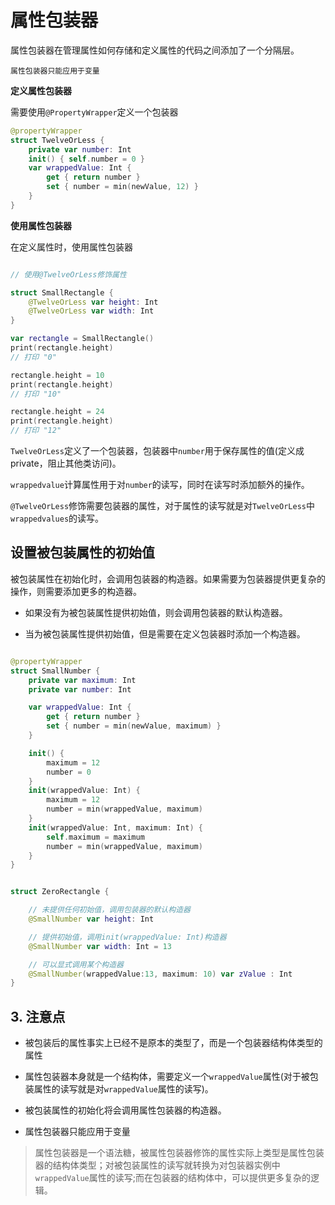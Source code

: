 # 属性包装器

属性包装器在管理属性如何存储和定义属性的代码之间添加了一个分隔层。

`属性包装器只能应用于变量`


**定义属性包装器**

需要使用`@PropertyWrapper`定义一个包装器

```swift
@propertyWrapper
struct TwelveOrLess {
    private var number: Int    
    init() { self.number = 0 }
    var wrappedValue: Int {
        get { return number }
        set { number = min(newValue, 12) }
    }
}

```

**使用属性包装器**

在定义属性时，使用属性包装器

```swift

// 使用@TwelveOrLess修饰属性 

struct SmallRectangle {
    @TwelveOrLess var height: Int
    @TwelveOrLess var width: Int
}

var rectangle = SmallRectangle()
print(rectangle.height)
// 打印 "0"

rectangle.height = 10
print(rectangle.height)
// 打印 "10"

rectangle.height = 24
print(rectangle.height)
// 打印 "12"

```

`TwelveOrLess`定义了一个包装器，包装器中`number`用于保存属性的值(定义成private，阻止其他类访问)。

`wrappedvalue`计算属性用于对`number`的读写，同时在读写时添加额外的操作。

`@TwelveOrLess`修饰需要包装器的属性，对于属性的读写就是对`TwelveOrLess`中`wrappedvalues`的读写。


## 设置被包装属性的初始值

被包装属性在初始化时，会调用包装器的构造器。如果需要为包装器提供更复杂的操作，则需要添加更多的构造器。

- 如果没有为被包装属性提供初始值，则会调用包装器的默认构造器。

- 当为被包装属性提供初始值，但是需要在定义包装器时添加一个构造器。


```swift

@propertyWrapper
struct SmallNumber {
    private var maximum: Int
    private var number: Int

    var wrappedValue: Int {
        get { return number }
        set { number = min(newValue, maximum) }
    }

    init() {
        maximum = 12
        number = 0
    }
    init(wrappedValue: Int) {
        maximum = 12
        number = min(wrappedValue, maximum)
    }
    init(wrappedValue: Int, maximum: Int) {
        self.maximum = maximum
        number = min(wrappedValue, maximum)
    }
}


struct ZeroRectangle {

    // 未提供任何初始值，调用包装器的默认构造器
    @SmallNumber var height: Int

    // 提供初始值，调用init(wrappedValue: Int)构造器
    @SmallNumber var width: Int = 13

    // 可以显式调用某个构造器
    @SmallNumber(wrappedValue:13, maximum: 10) var zValue : Int
}

```

## 3. 注意点

- 被包装后的属性事实上已经不是原本的类型了，而是一个包装器结构体类型的属性

- 属性包装器本身就是一个结构体，需要定义一个`wrappedValue`属性(对于被包装属性的读写就是对`wrappedValue`属性的读写)。

- 被包装属性的初始化将会调用属性包装器的构造器。

- 属性包装器只能应用于变量


> 属性包装器是一个语法糖，被属性包装器修饰的属性实际上类型是属性包装器的结构体类型；对被包装属性的读写就转换为对包装器实例中`wrappedValue`属性的读写;而在包装器的结构体中，可以提供更多复杂的逻辑。
